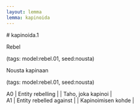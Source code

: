 ```yaml
---
layout: lemma
lemma: kapinoida
---
```


<div class="sense">
# <span class="sensename">kapinoida.1</span>

<span class="description">Rebel</span>

(tags: model:rebel.01, seed:nousta)

<span class="description">Nousta kapinaan</span>

(tags: model:rebel.01, seed:nousta)

A0 | Entity rebelling |   | Taho, joka kapinoi |  
A1 | Entity rebelled against |   | Kapinoimisen kohde |  

</div>

